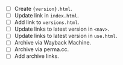 - [ ] Create `{version}.html`.
- [ ] Update link in `index.html`.
- [ ] Add link to `versions.html`.
- [ ] Update links to latest version in `<nav>`.
- [ ] Update links to latest version in `use.html`.
- [ ] Archive via Wayback Machine.
- [ ] Archive via perma.cc.
- [ ] Add archive links.
